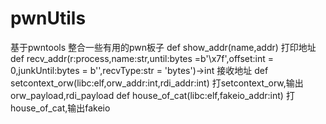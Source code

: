 # pwnUtils
基于pwntools
整合一些有用的pwn板子
def show_addr(name,addr) 
打印地址
def recv_addr(r:process,name:str,until:bytes =b'\x7f',offset:int = 0,junkUntil:bytes = b'',recvType:str = 'bytes')->int
接收地址
def setcontext_orw(libc:elf,orw_addr:int,rdi_addr:int)
打setcontext_orw,输出orw_payload,rdi_payload
def house_of_cat(libc:elf,fakeio_addr:int)
打house_of_cat,输出fakeio
